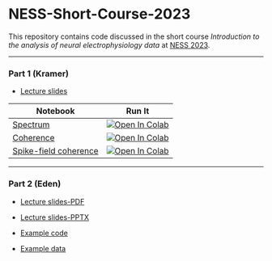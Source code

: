 # NESS-Short-Course-2023

This repository contains code discussed in the short course *Introduction to the analysis of neural electrophysiology data* at [NESS 2023](https://symposium.nestat.org/short-courses.html).

---
### Part 1 (Kramer)
- [Lecture slides](NESS_Short_Course_Part1.pdf)

| Notebook |  Run It |
| --- | --- |
| [Spectrum](./Power-spectrum-for-NESS.ipynb) | [![Open In Colab](https://colab.research.google.com/assets/colab-badge.svg)](https://colab.research.google.com/github/Mark-Kramer/NESS-Short-Course-2023/blob/main/Power-spectrum-for-NESS.ipynb)|
| [Coherence](./Coherence-for-NESS.ipynb) | [![Open In Colab](https://colab.research.google.com/assets/colab-badge.svg)](https://colab.research.google.com/github/Mark-Kramer/NESS-Short-Course-2023/blob/main/Coherence-for-NESS.ipynb)|
| [Spike-field coherence](./Spike-field-coherence-for-NESS.ipynb) | [![Open In Colab](https://colab.research.google.com/assets/colab-badge.svg)](https://colab.research.google.com/github/Mark-Kramer/NESS-Short-Course-2023/blob/main/Spike-field-coherence-for-NESS.ipynb)|

---
### Part 2 (Eden)
- [Lecture slides-PDF](NESS_Short_Course_Part2.pdf)
- [Lecture slides-PPTX](NESS_2023.pptx)

- [Example code](./NESSDecodeExample.m)

- [Example data](./MarkedDecodeExample.mat)
